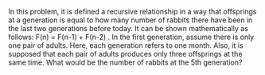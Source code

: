 In this problem, it is defined a recursive relationship in a way that offsprings at a generation is equal to how many number of rabbits there have been in the last two generations before today. It can be shown mathematically as follows: F(n) = F(n-1) + F(n-2) .
In the first generation, assume there is only one pair of adults. 
Here, each generation refers to one month. 
Also, it is supposed that each pair of adults produces only three offsprings at the same time. 
What would be the number of rabbits at the 5th generation? 
